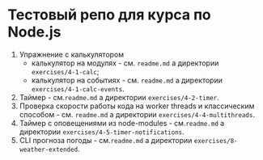 # Тестовый репо для курса по Node.js

1) Упражнение с калькулятором
    - калькулятор на модулях - см. `readme.md` а директории `exercises/4-1-calc`;
    - калькулятор на событиях - см. `readme.md` а директории `exercises/4-1-calc-events`.
2) Таймер - см.`readme.md` а директории `exercises/4-2-timer`.
3) Проверка скорости работы кода на worker threads и классическим способом -
см. `readme.md` а директории `exercises/4-4-multithreads`.
4) Таймер с оповещениями из node-modules - см.`readme.md` а директории `exercises/4-5-timer-notifications`.
5) CLI прогноза погоды - см.`readme.md` а директории `exercises/8-weather-extended`.